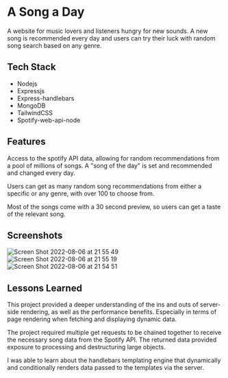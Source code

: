 
# A Song a Day

A website for music lovers and listeners hungry for new sounds. A new song is recommended every day and users can try their luck with random song search based on any genre.

## Tech Stack

- Nodejs
- Expressjs
- Express-handlebars
- MongoDB
- TailwindCSS
- Spotify-web-api-node
## Features

Access to the spotify API data, allowing for random recommendations from a pool of millions of songs.
A "song of the day" is set and recommended and changed every day.

Users can get as many random song recommendations from either a specific or any genre, with over 100 to choose from.

Most of the songs come with a 30 second preview, so users can get a taste of the relevant song.

## Screenshots

![Screen Shot 2022-08-06 at 21 55 49](https://user-images.githubusercontent.com/80819894/183264789-1d6fd9e8-86f6-45ca-85b3-398a440704e3.png)
![Screen Shot 2022-08-06 at 21 55 19](https://user-images.githubusercontent.com/80819894/183264791-9a9f5dc0-0b2b-45ee-b502-51b46dfbdec5.png)
![Screen Shot 2022-08-06 at 21 54 51](https://user-images.githubusercontent.com/80819894/183264794-2ba6dda6-f7e3-424b-adef-4627384e99bb.png)


## Lessons Learned

This project provided a deeper understanding of the ins and outs of server-side rendering, as well as the performance benefits. Especially in terms of page rendering when fetching and displaying dynamic data.

The project required multiple get requests to be chained together to receive the necessary song data from the Spotify API. The returned data provided exposure to processing and destructuring large objects.

I was able to learn about the handlebars templating engine that dynamically and conditionally renders data passed to the templates via the server.




